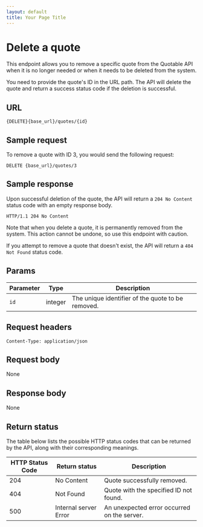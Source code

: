 ```yaml
---
layout: default
title: Your Page Title
---
```


# Delete a quote

This endpoint allows you to remove a specific quote from the Quotable API when it is no longer needed or when it needs to be deleted from the system.

You need to provide the quote's ID in the URL path. The API will delete the quote and return a success status code if the deletion is successful.

## URL

```shell
{DELETE}{base_url}/quotes/{id}
```

## Sample request

To remove a quote with ID 3, you would send the following request:

```shell
DELETE {base_url}/quotes/3
```

## Sample response

Upon successful deletion of the quote, the API will return a `204 No Content` status code with an empty response body.

```text
HTTP/1.1 204 No Content
```

Note that when you delete a quote, it is permanently removed from the system. This action cannot be undone, so use this endpoint with caution.

If you attempt to remove a quote that doesn't exist, the API will return a `404 Not Found` status code.

## Params

| Parameter | Type | Description |
| ------------- | ----------- | ----------- |
| `id` | integer | The unique identifier of the quote to be removed. |

## Request headers

```shell
Content-Type: application/json
```

## Request body

None

## Response body

None

## Return status

The table below lists the possible HTTP status codes that can be returned by the API, along with their corresponding meanings.

| HTTP Status Code | Return status | Description |
| ------------- | ----------- | ----------- |
| 204 | No Content | Quote successfully removed. |
| 404 | Not Found | Quote with the specified ID not found. |
| 500 | Internal server Error | An unexpected error occurred on the server. |
